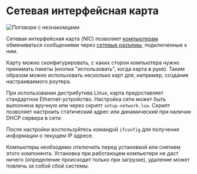 # Сетевая интерфейсная карта
![Поговори с незнакомцами](item:oc2r:network_interface_card)

Сетевая интерфейсная карта (NIC) позволяет [компьютерам](../block/computer.md) обмениваться сообщениями через [сетевые разъемы](../block/network_connector.md), подключенные к ним.

Карту можно сконфигурировать, с каких сторон компьютера нужно принимать пакеты (кнопка "использовать", когда карта в руке). Таким образом можно использовать несколько карт для, например, создания настраиваемого роутера. 

При использовании дистрибутива Linux, карта предоставляет стандартное Ethernet-устройство. Настройка сети может быть выполнена вручную или через скрипт `setup-network.lua`. Скрипт позволяет настроить статический адрес или динамический при наличии DHCP сервера в сети.

После настройки воспользуйтесь командой `ifconfig` для получения информации о текущем IP адресе.

Компьютеры *необходимо отключать* перед установкой или снятием этого компонента. Установка при работающем компьютере не даст ничего (определение происходит только при загрузке), удаление может повлечь за собой сбой системы.
